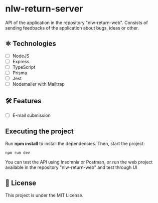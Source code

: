 # nlw-return-server
API of the application in the repository "nlw-return-web". Consists of sending feedbacks of the application about bugs, ideas or other.

## ⚛ Technologies
- [ ] NodeJS
- [ ] Express
- [ ] TypeScript
- [ ] Prisma
- [ ] Jest
- [ ] Nodemailer with Mailtrap

## 🛠 Features
- [ ] E-mail submission

## Executing the project
Run **npm install** to install the dependencies. Then, start the project:
```
npm run dev
```
You can test the API using Insomnia or Postman, or run the web project available in the repository "nlw-return-web" and test through UI

## 📑 License
This project is under the MIT License.
